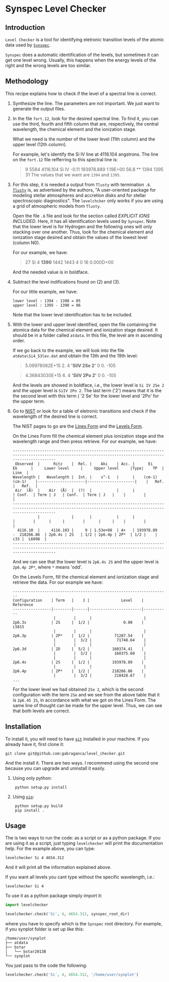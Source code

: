 # Synspec Level Checker

## Introduction

`Level Checker` is a tool for identifying eletronic transition levels of the
atomic data used by
[`Synspec`](http://nova.astro.umd.edu/Synspec43/synspec.html).

`Synspec` does a automatic identification of the levels, but sometimes it can
get one level wrong. Usually, this happens when the energy levels of the right
and the wrong levels are too similar.

## Methodology

This recipe explains how to check if the level of a spectral line is correct.

1. Synthesize the line. The parameters are not important. We just want to
   generate the output files.

2. In the file `fort.12`, look for the desired spectral line. To find it, you
   can use the third, fourth and fifth column that are, respectively, the
   central wavelength, the chemical element and the ionization stage.

   What we need is the number of the lower level (11th column) and the upper
   level (12th column).

   For example, let's identify the Si IV line at 4116.104 angstrons. The line
   on the `fort.12` file refferring to this spectral line is:

   >9   5584  4116.104   Si  IV   -0.11  193978.889   1.19E+00    56.8   ** 1394 1395   31
   The values that we want are `1394` and `1395`.


3. For this step, it is needed a output from `Tlusty` with termination `.6`.
   [`Tlusty`](http://nova.astro.umd.edu/) is, as advertsied by the authors,
   "A user-oriented package for modeling stellar atmospheres and accretion
   disks and for stellar spectroscopic diagnostics". The `levelchcker` only
   works if you are using a grid of atmospheric models from `Tlusty`.

   Open the file `.6` file and look for the section called
   *EXPLICIT IONS INCLUDED*. Here, it has all identification levels used by
   `Synspec`. Note that the lower level is for Hydrogen  and the following ones
   will only stacking over one another. Thus, look for the chemical element and
   ionization stage desired and obtain the values of the lowest level (column
   N0).

   For our example, we have:

   >27  Si 4  **1390**  1442  1443     4     0    16      0.000D+00

   And the needed value is in boldface.

4. Subtract the level indifications found on (2) and (3).

   For our little example, we have:

   ```
   lower level : 1394 - 1390 = 05
   upper level : 1395 - 1390 = 06
   ```

   Note that the lower level identification has to be included.

5. With the lower and upper level identified, open the file containing the
   atomica data for the chemical element and ionization stage desired.
   It should be in a folder called `atdata`. In this file, the level are in
   ascending order.

   If we go back to the example, we will look into the file
   `atdata\Si4_53lev.dat` and obtain the 13th and the 19th level:

   > 5.09978082E+15      2.    4 **'SiIV 2Se 2'**  0   0.  -105

   > 4.36843030E+15      6.    4 **'SiIV 2Po 2'**  0   0.  -105

   And the levels are showed in boldface, i.e., the lower level is
   `Si IV 2Se 2` and the upper level is `SiIV 2Po 2`. The last term ('2') means
   that it is the the second level with this term ( '2 Se' for the lower
   level and '2Po' for the upper term.

6. Go to [NIST](http://www.nist.gov/) or look for a table of eletronic 
   transitions and check if the wavelength of the desired line is correct.

   The NIST pages to go are the 
   [Lines Form](http://physics.nist.gov/PhysRefData/ASD/lines_form.html)
   and the 
   [Levels Form](http://physics.nist.gov/PhysRefData/ASD/levels_form.html).
   
   On the Lines Form fill the chemical element plus ionization stage and 
   the wavelength range and then press retrieve. For our example, we have: 
   ```
   ---------------------------------------------------------------------------------------------------------------------------------------------------------
    Observed  |      Ritz    |  Rel. |    Aki    | Acc. |      Ei           Ek      |     Lower level     |     Upper level     |Type|    TP  |   Line  |
   Wavelength |   Wavelength |  Int. |    s^-1   |      |    (cm-1)       (cm-1)    |---------------------|---------------------|    |   Ref. |   Ref.  |
    Air  (Å)  |    Air  (Å)  |  (?)  |           |      |                           | Conf.  | Term | J   | Conf.  | Term | J   |    |        |         |
   ---------------------------------------------------------------------------------------------------------------------------------------------------------
              |              |       |           |      |                           |        |      |     |        |      |     |    |        |         |
     4116.10  |     4116.103 |     9 | 1.53e+08  | A+   | 193978.89   -  218266.86  | 2p6.4s | 2S   | 1/2 | 2p6.4p | 2P*  | 1/2 |    |    c33 |  L6098  |
   ---------------------------------------------------------------------------------------------------------------------------------------------------------
   ```
   
   And we can see that the lower level is `2p6.4s 2S` and the upper level is 
   `2p6.4p 2P*`, where `*` means 'odd'.
   
   On the Levels Form, fill the chemical element and ionization stage and retrieve 
   the data. For our example we have:
   ```
   ---------------------------------------------------------------------
   Configuration    | Term   |    J |              Level    | Reference
   -----------------|--------|------|-----------------------|-----------
                     |        |      |                       |           
   2p6.3s           | 2S     |  1/2 |               0.00    |     L5815
                     |        |      |                       |           
   2p6.3p           | 2P*    |  1/2 |           71287.54    |          
                     |        |  3/2 |           71748.64    |          
                     |        |      |                       |           
   2p6.3d           | 2D     |  5/2 |          160374.41    |          
                     |        |  3/2 |          160375.60    |          
                     |        |      |                       |           
   2p6.4s           | 2S     |  1/2 |          193978.89    |          
                     |        |      |                       |           
   2p6.4p           | 2P*    |  1/2 |          218266.86    |          
                     |        |  3/2 |          218428.67    |          
   ...
   ```
   
   For the lower level we had obtained `2Se 2`, which is the second configuration 
   with the term `2Se` and we see from the above table that it is `2p6.45 2S`, 
   in accordance with what we got on the Lines Form. The same line of thought 
   can be made for the upper level. Thus, we can see that both levels are correct.
   

## Installation

To install it, you will need to have [`git`](http://git-scm.com/) installed in
your machine. If you already have it, first clone it:

```
git clone git@github.com:gabraganca/level_checker.git
```

And the install it. There are two ways. I recommend using the second one because
you can upgrade and uninstall it easily.

1. Using only python:

        python setup.py install

2. Using [`pip`](https://pypi.python.org/pypi/pip):

        python setup.py build
        pip install .

## Usage

The is two ways to run the code: as a script or as a python package. If you
are using it as a script, just typing `levelchecker` will print the
documentation help. For the example above, you can type:

```
levelchecker Si 4 4654.312
```

And it will print all the information explained above.

If you want all levels you cant type without the specific wavelength, i.e.:

```
levelchecker Si 4
```

To use it as a python package simply import it:

```python
import levelchecker

levelchecker.check('Si', 4, 4654.312, synspec_root_dir)
```

where you have to specify which is the `Synspec` root directory. For example, if you synplot folder
is set up like this:

```
/home/user/synplot
├── atdata
├── bstar
│   └── bstar2013B
└── synplot
```

You just pass to the code the following:

```python
levelchecker.check('Si', 4, 4654.312, '/home/user/synplot')
```



